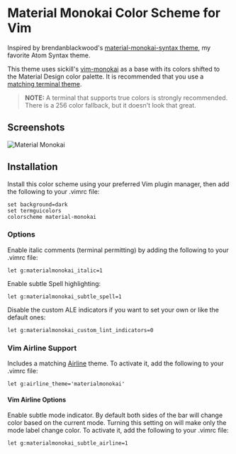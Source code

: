 # Material Monokai Color Scheme for Vim

Inspired by brendanblackwood's [material-monokai-syntax theme](https://github.com/brendanblackwood/material-monokai-syntax), my favorite Atom Syntax theme.

This theme uses sickill's [vim-monokai](https://github.com/sickill/vim-monokai) as a base with its colors shifted to the Material Design color palette. It is recommended that you use a [matching terminal theme](https://github.com/MartinSeeler/iterm2-material-design).

> **NOTE:** A terminal that supports true colors is strongly recommended. There is a 256 color fallback, but it doesn't look that great.

## Screenshots

![Material Monokai](https://i.imgur.com/oDzQb5A.png)

## Installation

Install this color scheme using your preferred Vim plugin manager, then add the following to your .vimrc file:

```vim
set background=dark
set termguicolors
colorscheme material-monokai
```

### Options

Enable italic comments (terminal permitting) by adding the following to your .vimrc file:
```vim
let g:materialmonokai_italic=1
```

Enable subtle Spell highlighting:
```vim
let g:materialmonokai_subtle_spell=1
```

Disable the custom ALE indicators if you want to set your own or like the default ones:
```vim
let g:materialmonokai_custom_lint_indicators=0
```

### Vim Airline Support
Includes a matching [Airline](https://github.com/vim-airline/vim-airline) theme. To activate it, add the following to your .vimrc file:
```vim
let g:airline_theme='materialmonokai'
```

#### Vim Airline Options
Enable subtle mode indicator. By default both sides of the bar will change color based on the current mode. Turning this setting on will make only the mode label change color. To activate it, add the following to your .vimrc file:
```vim
let g:materialmonokai_subtle_airline=1
```
